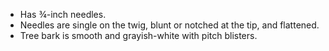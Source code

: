 * Has ¾-inch needles.
* Needles are single on the twig, blunt or notched at the tip, and flattened.
* Tree bark is smooth and grayish-white with pitch blisters.
